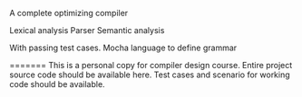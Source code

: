 A complete optimizing compiler

Lexical analysis
Parser
Semantic analysis


With passing test cases.
Mocha language to define grammar

=======
This is a personal copy for compiler design course.
Entire project source code should be available here.
Test cases and scenario for working code should be available.

